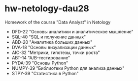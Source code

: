 # hw-netology-dau28
Homework of the course "Data Analyst" in Netology

* DFD-22 "Основы аналитики и аналитическое мышление"
* SQL-40 "SQL и получение данных"
* ABD-20 "Аналитика больших данных"
* DVA-18 "Основы визуализации данных"
* AIC-32 "Метрики, гипотезы, точки роста"
* ABT-14 "A/B-тестирование"
* PYDA-39 "Основы Python"
* NUMPY-39 "Библиотеки Python для анализа данных"
* STPY-39 "Статистика в Python"
